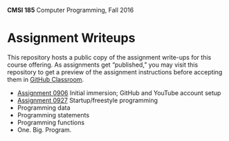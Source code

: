 **CMSI 185** Computer Programming, Fall 2016

# Assignment Writeups
This repository hosts a public copy of the assignment write-ups for this course offering. As assignments get “published,” you may visit this repository to get a preview of the assignment instructions before accepting them in [GitHub Classroom](https://classroom.github.com).

- [Assignment 0906](http://myweb.lmu.edu/dondi/fall2016/cmsi185/cmsi185-fall2016-hw0906.pdf) Initial immersion; GitHub and YouTube account setup
- [Assignment 0927](https://github.com/lmu-cmsi185-fall2016/assignments/blob/master/startup-freestyle-programming.md) Startup/freestyle programming
- Programming data
- Programming statements
- Programming functions
- One. Big. Program.
